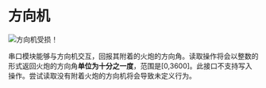 # 方向机
![方向机受损！](block:createbigcannons:yaw_controller)

串口模块能够与方向机交互，回报其附着的火炮的方向角。读取操作将会以整数的形式返回火炮的方向角**单位为十分之一度**，范围是[0,3600]。此接口不支持写入操作。尝试读取没有附着火炮的方向机将会导致未定义行为。
